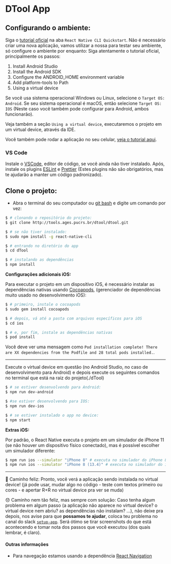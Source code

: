 # DTool App

## Configurando o ambiente:

Siga o [tutorial oficial](https://reactnative.dev/docs/environment-setup) na aba `React Native CLI Quickstart`.
Não é necessário criar uma nova aplicação, vamos utilizar a nossa para testar seu ambiente, só configure o ambiente por enquanto:
Siga atentamente o tutorial oficial, principalmente os passos:
1. Install Android Studio
2. Install the Android SDK
3. Configure the ANDROID_HOME environment variable
4. Add platform-tools to Path
5. Using a virtual device

Se você usa sistema operacional Windows ou Linux, selecione o `Target OS: Android`. Se seu sistema operacional é macOS, então selecione `Target OS: IOS` (Neste caso você também pode configurar para Android, ambos funcionarão).

Veja também a seção `Using a virtual device`, executaremos o projeto em um virtual device, através da IDE.

Você também pode rodar a aplicação no seu celular, [veja o tutorial aqui](https://reactnative.dev/docs/running-on-device).

### VS Code

Instale o [VSCode](https://code.visualstudio.com/download), editor de código, se você ainda não tiver instalado. Após, instale os plugins [ESLint](https://marketplace.visualstudio.com/items?itemName=dbaeumer.vscode-eslint) e [Prettier](https://marketplace.visualstudio.com/items?itemName=esbenp.prettier-vscode) (Estes plugins não são obrigatórios, mas te ajudarão a manter um código padronizado).

## Clone o projeto:

- Abra o terminal do seu computador ou [git bash](https://gitforwindows.org/) e digite um comando por vez:

```bash
$ # clonando o repositório do projeto:
$ git clone http://tools.ages.pucrs.br/dtool/dtool.git

$ # se não tiver instalado:
$ sudo npm install -g react-native-cli

$ # entrando no diretório do app
$ cd dTool

$ # instalando as dependências
$ npm install
```

**Configurações adicionais iOS:**

Para executar o projeto em um dispositivo iOS, é necessário instalar as dependências nativas usando [Cocoapods](https://cocoapods.org/), (gerenciador de dependências muito usado no desenvolvimento iOS):

```bash
$ # primeiro, instale o cocoapods
$ sudo gem install cocoapods

$ # depois, vá até a pasta com arquivos específicos para iOS
$ cd ios

$ # e, por fim, instale as dependências nativas
$ pod install
```

Você deve ver uma mensagem como `Pod installation complete! There are XX dependencies from the Podfile and 28 total pods installed.`.

---

Execute o virtual device em questão (no Android Studio, no caso de desenvolvimento para Android) e depois execute os seguintes comandos no terminal que está na raiz do projeto(./dTool)

```bash
$ # se estiver desenvolvendo para Android:
$ npm run dev-android

$ #se estiver desenvolvendo para IOS:
$ npm run dev-ios

$ # se estiver instalado o app no device:
$ npm start
```

**Extras iOS:**

Por padrão, o React Native executa o projeto em um simulador de iPhone 11 (se não houver um dispositivo físico conectado), mas é possível escolher um simulador diferente:

```bash
$ npm run ios --simulator "iPhone 8" # executa no simulador do iPhone 8
$ npm run ios --simulator "iPhone 8 (13.4)" # executa no simulador do iPhone 8 usando o iOS 13.4
```

---

🎉 Caminho feliz: Pronto, você verá a aplicação sendo instalada no virtual device! (já pode usar, mudar algo no código - teste com textos primeiro ou cores - e apertar R+R no virtual device pra ver se muda)

😞 Caminho nem tão feliz, mas sempre com solução: Caso tenha algum problema em algum passo (a aplicação não aparece no virtual device? o virtual device nem abriu? as dependências não instalam? ...), não deixe pra depois, nos avise para que **possamos te ajudar**, coloca teu problema no canal do slack [`setup-app`](https://dtool-ages.slack.com/archives/C010MTMQDKL).
Será ótimo se tirar screenshots do que está acontecendo e tomar nota dos passos que você executou (dos quais lembrar, é claro).

#### Outras informações

- Para navegação estamos usando a dependência [React Navigation](https://reactnavigation.org/docs/navigating)
